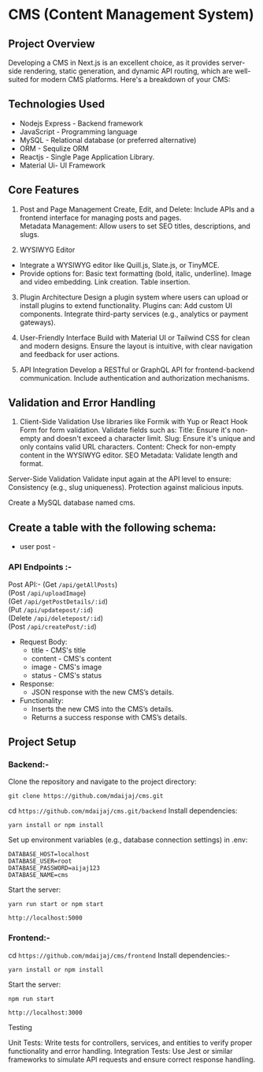 # CMS (Content Management System)
## Project Overview
Developing a CMS in Next.js is an excellent choice, as it provides server-side rendering, static generation, 
and dynamic API routing, which are well-suited for modern CMS platforms. Here's a breakdown of your CMS:

## Technologies Used
- Nodejs Express - Backend framework
- JavaScript - Programming language
- MySQL - Relational database (or preferred alternative)
- ORM - Sequlize ORM
- Reactjs - Single Page Application Library.
- Material Ui- UI Framework

## Core Features
1. Post and Page Management
Create, Edit, and Delete: Include APIs and a frontend interface for managing posts and pages. <br/>
Metadata Management: Allow users to set SEO titles, descriptions, and slugs.

3. WYSIWYG Editor
- Integrate a WYSIWYG editor like Quill.js, Slate.js, or TinyMCE.
- Provide options for:
Basic text formatting (bold, italic, underline).
Image and video embedding.
Link creation.
Table insertion.

3. Plugin Architecture
Design a plugin system where users can upload or install plugins to extend functionality.
Plugins can:
Add custom UI components.
Integrate third-party services (e.g., analytics or payment gateways).

4. User-Friendly Interface
Build with Material UI or Tailwind CSS for clean and modern designs.
Ensure the layout is intuitive, with clear navigation and feedback for user actions.

5. API Integration
Develop a RESTful or GraphQL API for frontend-backend communication.
Include authentication and authorization mechanisms.

## Validation and Error Handling
1. Client-Side Validation
Use libraries like Formik with Yup or React Hook Form for form validation.
Validate fields such as:
Title: Ensure it's non-empty and doesn't exceed a character limit.
Slug: Ensure it's unique and only contains valid URL characters.
Content: Check for non-empty content in the WYSIWYG editor.
SEO Metadata: Validate length and format.

Server-Side Validation
Validate input again at the API level to ensure:
Consistency (e.g., slug uniqueness).
Protection against malicious inputs.

Create a MySQL database named cms.
## Create a table with the following schema:
- user post -
  

### API Endpoints :- 
Post API:-
(Get `/api/getAllPosts`) <br/>
(Post `/api/uploadImage`) <br/>
(Get `/api/getPostDetails/:id`) <br/>
(Put `/api/updatepost/:id`) <br/>
(Delete `/api/deletepost/:id`) <br/>
(Post `/api/createPost/:id`)
- Request Body:
    - title - CMS's title
    - content - CMS's content
    - image - CMS's image
    - status - CMS's status
- Response:
    - JSON response with the new CMS’s details.
- Functionality:
    - Inserts the new CMS into the CMS’s details.
    - Returns a success response with CMS’s details.

## Project Setup
### Backend:-
Clone the repository and navigate to the project directory:
```
git clone https://github.com/mdaijaj/cms.git
```
cd  `https://github.com/mdaijaj/cms.git/backend`
Install dependencies:
```
yarn install or npm install 
```
Set up environment variables (e.g., database connection settings) in .env:
```
DATABASE_HOST=localhost
DATABASE_USER=root
DATABASE_PASSWORD=aijaj123
DATABASE_NAME=cms

```

Start the server:
```
yarn run start or npm start
```
```
http://localhost:5000
```

### Frontend:-

cd `https://github.com/mdaijaj/cms/frontend`
Install dependencies:-
```
yarn install or npm install 
```

Start the server:
```
npm run start
```
```
http://localhost:3000
```
Testing

Unit Tests: Write tests for controllers, services, and entities to verify proper functionality and error handling.
Integration Tests: Use Jest or similar frameworks to simulate API requests and ensure correct response handling.

